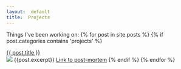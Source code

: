 ```yaml
---
layout:  default
title:  Projects
---
```


Things I've been working on:
{% for post in site.posts %}
{% if post.categories contains 'projects' %}	
<div class="postHeader">
<a href="{{post.link}}">{{ post.title }}</a>
</div>
<img src="{{site.url}}/img/projects/{{post.image}}.png" />
{{post.excerpt}}
<a href="{{site.url}}/{{post.url}}">Link to post-mortem</a>
{% endif %}
{% endfor %}
